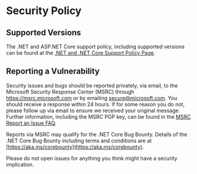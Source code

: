 # Security Policy

## Supported Versions

The .NET and ASP.NET Core support policy, including supported versions can be found at the [.NET and .NET Core Support Policy Page](https://dotnet.microsoft.com/platform/support/policy/dotnet-core).

## Reporting a Vulnerability

Security issues and bugs should be reported privately, via email, to the Microsoft Security Response Center (MSRC) through https://msrc.microsoft.com or by emailing secure@microsoft.com. 
You should receive a response within 24 hours. If for some reason you do not, please follow up via email to ensure we received your 
original message. Further information, including the MSRC PGP key, can be found in the [MSRC Report an Issue FAQ](https://www.microsoft.com/en-us/msrc/faqs-report-an-issue).

Reports via MSRC may qualify for the .NET Core Bug Bounty. Details of the .NET Core Bug Bounty including terms and conditions are at [https://aka.ms/corebounty](https://aka.ms/corebounty).

Please do not open issues for anything you think might have a security implication.